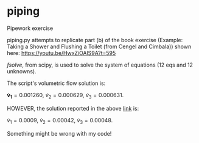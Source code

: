 # piping
Pipework exercise

piping.py attempts to replicate part (b) of the book exercise (Example: Taking a Shower and Flushing a Toilet (from Cengel and Cimbala)) shown here:
https://youtu.be/HwxZiOAlS9A?t=595

*fsolve*, from scipy, is used to solve the system of equations (12 eqs and 12 unknowns).

The script's volumetric flow solution is:

$\mathbf{\dot v_1} = 0.001260$, $\dot v_2 = 0.000629$, $\dot v_3 = 0.000631$.

HOWEVER, the solution reported in the above [link](https://youtu.be/HwxZiOAlS9A?t=655) is:

$\dot v_1 = 0.0009$, $\dot v_2 = 0.00042$, $\dot v_3 = 0.00048$.

Something might be wrong with my code!
